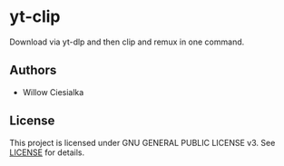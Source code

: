 # yt-clip
Download via yt-dlp and then clip and remux in one command.

## Authors

- Willow Ciesialka

## License

This project is licensed under GNU GENERAL PUBLIC LICENSE v3. See [LICENSE](LICENSE) for details.